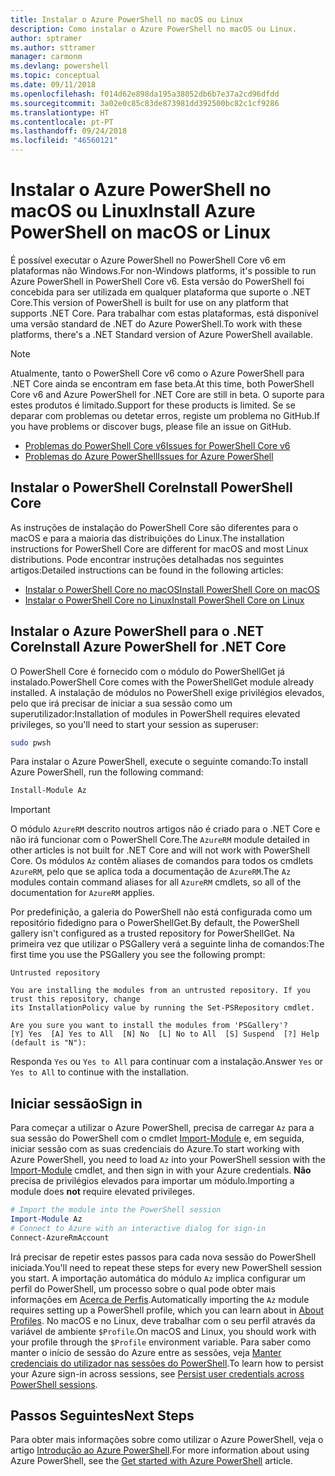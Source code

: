 ```yaml
---
title: Instalar o Azure PowerShell no macOS ou Linux
description: Como instalar o Azure PowerShell no macOS ou Linux.
author: sptramer
ms.author: sttramer
manager: carmonm
ms.devlang: powershell
ms.topic: conceptual
ms.date: 09/11/2018
ms.openlocfilehash: f014d62e898da195a38052db6b7e37a2cd96dfdd
ms.sourcegitcommit: 3a02e0c85c83de873981dd392500bc82c1cf9286
ms.translationtype: HT
ms.contentlocale: pt-PT
ms.lasthandoff: 09/24/2018
ms.locfileid: "46560121"
---
```

# <a name="install-azure-powershell-on-macos-or-linux"></a><span data-ttu-id="8d9ef-103">Instalar o Azure PowerShell no macOS ou Linux</span><span class="sxs-lookup"><span data-stu-id="8d9ef-103">Install Azure PowerShell on macOS or Linux</span></span>

<span data-ttu-id="8d9ef-104">É possível executar o Azure PowerShell no PowerShell Core v6 em plataformas não Windows.</span><span class="sxs-lookup"><span data-stu-id="8d9ef-104">For non-Windows platforms, it's possible to run Azure PowerShell in PowerShell Core v6.</span></span> <span data-ttu-id="8d9ef-105">Esta versão do PowerShell foi concebida para ser utilizada em qualquer plataforma que suporte o .NET Core.</span><span class="sxs-lookup"><span data-stu-id="8d9ef-105">This version of PowerShell is built for use on any platform that supports .NET Core.</span></span> <span data-ttu-id="8d9ef-106">Para trabalhar com estas plataformas, está disponível uma versão standard de .NET do Azure PowerShell.</span><span class="sxs-lookup"><span data-stu-id="8d9ef-106">To work with these platforms, there's a .NET Standard version of Azure PowerShell available.</span></span>

> [!NOTE]
> <span data-ttu-id="8d9ef-107">Atualmente, tanto o PowerShell Core v6 como o Azure PowerShell para .NET Core ainda se encontram em fase beta.</span><span class="sxs-lookup"><span data-stu-id="8d9ef-107">At this time, both PowerShell Core v6 and Azure PowerShell for .NET Core are still in beta.</span></span>
> <span data-ttu-id="8d9ef-108">O suporte para estes produtos é limitado.</span><span class="sxs-lookup"><span data-stu-id="8d9ef-108">Support for these products is limited.</span></span> <span data-ttu-id="8d9ef-109">Se se deparar com problemas ou detetar erros, registe um problema no GitHub.</span><span class="sxs-lookup"><span data-stu-id="8d9ef-109">If you have problems or discover bugs, please file an issue on GitHub.</span></span>
>
> * [<span data-ttu-id="8d9ef-110">Problemas do PowerShell Core v6</span><span class="sxs-lookup"><span data-stu-id="8d9ef-110">Issues for PowerShell Core v6</span></span>](https://github.com/PowerShell/PowerShell/issues)
> * [<span data-ttu-id="8d9ef-111">Problemas do Azure PowerShell</span><span class="sxs-lookup"><span data-stu-id="8d9ef-111">Issues for Azure PowerShell</span></span>](https://github.com/azure/azure-docs-powershell/issues)

## <a name="install-powershell-core"></a><span data-ttu-id="8d9ef-112">Instalar o PowerShell Core</span><span class="sxs-lookup"><span data-stu-id="8d9ef-112">Install PowerShell Core</span></span>

<span data-ttu-id="8d9ef-113">As instruções de instalação do PowerShell Core são diferentes para o macOS e para a maioria das distribuições do Linux.</span><span class="sxs-lookup"><span data-stu-id="8d9ef-113">The installation instructions for PowerShell Core are different for macOS and most Linux distributions.</span></span>
<span data-ttu-id="8d9ef-114">Pode encontrar instruções detalhadas nos seguintes artigos:</span><span class="sxs-lookup"><span data-stu-id="8d9ef-114">Detailed instructions can be found in the following articles:</span></span>

* [<span data-ttu-id="8d9ef-115">Instalar o PowerShell Core no macOS</span><span class="sxs-lookup"><span data-stu-id="8d9ef-115">Install PowerShell Core on macOS</span></span>](/powershell/scripting/setup/installing-powershell-core-on-macos)
* [<span data-ttu-id="8d9ef-116">Instalar o PowerShell Core no Linux</span><span class="sxs-lookup"><span data-stu-id="8d9ef-116">Install PowerShell Core on Linux</span></span>](/powershell/scripting/setup/installing-powershell-core-on-linux)

## <a name="install-azure-powershell-for-net-core"></a><span data-ttu-id="8d9ef-117">Instalar o Azure PowerShell para o .NET Core</span><span class="sxs-lookup"><span data-stu-id="8d9ef-117">Install Azure PowerShell for .NET Core</span></span>

<span data-ttu-id="8d9ef-118">O PowerShell Core é fornecido com o módulo do PowerShellGet já instalado.</span><span class="sxs-lookup"><span data-stu-id="8d9ef-118">PowerShell Core comes with the PowerShellGet module already installed.</span></span> <span data-ttu-id="8d9ef-119">A instalação de módulos no PowerShell exige privilégios elevados, pelo que irá precisar de iniciar a sua sessão como um superutilizador:</span><span class="sxs-lookup"><span data-stu-id="8d9ef-119">Installation of modules in PowerShell requires elevated privileges, so you'll need to start your session as superuser:</span></span>

```bash
sudo pwsh
```

<span data-ttu-id="8d9ef-120">Para instalar o Azure PowerShell, execute o seguinte comando:</span><span class="sxs-lookup"><span data-stu-id="8d9ef-120">To install Azure PowerShell, run the following command:</span></span>

```powershell
Install-Module Az
```

> [!IMPORTANT]
> <span data-ttu-id="8d9ef-121">O módulo `AzureRM` descrito noutros artigos não é criado para o .NET Core e não irá funcionar com o PowerShell Core.</span><span class="sxs-lookup"><span data-stu-id="8d9ef-121">The `AzureRM` module detailed in other articles is not built for .NET Core and will not work with PowerShell Core.</span></span> <span data-ttu-id="8d9ef-122">Os módulos `Az` contêm aliases de comandos para todos os cmdlets `AzureRM`, pelo que se aplica toda a documentação de `AzureRM`.</span><span class="sxs-lookup"><span data-stu-id="8d9ef-122">The `Az` modules contain command aliases for all `AzureRM` cmdlets, so all of the documentation for `AzureRM` applies.</span></span>

<span data-ttu-id="8d9ef-123">Por predefinição, a galeria do PowerShell não está configurada como um repositório fidedigno para o PowerShellGet.</span><span class="sxs-lookup"><span data-stu-id="8d9ef-123">By default, the PowerShell gallery isn't configured as a trusted repository for PowerShellGet.</span></span> <span data-ttu-id="8d9ef-124">Na primeira vez que utilizar o PSGallery verá a seguinte linha de comandos:</span><span class="sxs-lookup"><span data-stu-id="8d9ef-124">The first time you use the PSGallery you see the following prompt:</span></span>

```output
Untrusted repository

You are installing the modules from an untrusted repository. If you trust this repository, change
its InstallationPolicy value by running the Set-PSRepository cmdlet.

Are you sure you want to install the modules from 'PSGallery'?
[Y] Yes  [A] Yes to All  [N] No  [L] No to All  [S] Suspend  [?] Help (default is "N"):
```

<span data-ttu-id="8d9ef-125">Responda `Yes` ou `Yes to All` para continuar com a instalação.</span><span class="sxs-lookup"><span data-stu-id="8d9ef-125">Answer `Yes` or `Yes to All` to continue with the installation.</span></span>

## <a name="sign-in"></a><span data-ttu-id="8d9ef-126">Iniciar sessão</span><span class="sxs-lookup"><span data-stu-id="8d9ef-126">Sign in</span></span>

<span data-ttu-id="8d9ef-127">Para começar a utilizar o Azure PowerShell, precisa de carregar `Az` para a sua sessão do PowerShell com o cmdlet [Import-Module](/powershell/module/Microsoft.PowerShell.Core/Import-Module) e, em seguida, iniciar sessão com as suas credenciais do Azure.</span><span class="sxs-lookup"><span data-stu-id="8d9ef-127">To start working with Azure PowerShell, you need to load `Az` into your PowerShell session with the [Import-Module](/powershell/module/Microsoft.PowerShell.Core/Import-Module) cmdlet, and then sign in with your Azure credentials.</span></span> <span data-ttu-id="8d9ef-128">__Não__ precisa de privilégios elevados para importar um módulo.</span><span class="sxs-lookup"><span data-stu-id="8d9ef-128">Importing a module does __not__ require elevated privileges.</span></span>

```powershell
# Import the module into the PowerShell session
Import-Module Az
# Connect to Azure with an interactive dialog for sign-in
Connect-AzureRmAccount
```

<span data-ttu-id="8d9ef-129">Irá precisar de repetir estes passos para cada nova sessão do PowerShell iniciada.</span><span class="sxs-lookup"><span data-stu-id="8d9ef-129">You'll need to repeat these steps for every new PowerShell session you start.</span></span> <span data-ttu-id="8d9ef-130">A importação automática do módulo `Az` implica configurar um perfil do PowerShell, um processo sobre o qual pode obter mais informações em [Acerca de Perfis](/powershell/module/microsoft.powershell.core/about/about_profiles).</span><span class="sxs-lookup"><span data-stu-id="8d9ef-130">Automatically importing the `Az` module requires setting up a PowerShell profile, which you can learn about in [About Profiles](/powershell/module/microsoft.powershell.core/about/about_profiles).</span></span>
<span data-ttu-id="8d9ef-131">No macOS e no Linux, deve trabalhar com o seu perfil através da variável de ambiente `$Profile`.</span><span class="sxs-lookup"><span data-stu-id="8d9ef-131">On macOS and Linux, you should work with your profile through the `$Profile` environment variable.</span></span> <span data-ttu-id="8d9ef-132">Para saber como manter o início de sessão do Azure entre as sessões, veja [Manter credenciais do utilizador nas sessões do PowerShell](context-persistence.md).</span><span class="sxs-lookup"><span data-stu-id="8d9ef-132">To learn how to persist your Azure sign-in across sessions, see [Persist user credentials across PowerShell sessions](context-persistence.md).</span></span>

## <a name="next-steps"></a><span data-ttu-id="8d9ef-133">Passos Seguintes</span><span class="sxs-lookup"><span data-stu-id="8d9ef-133">Next Steps</span></span>

<span data-ttu-id="8d9ef-134">Para obter mais informações sobre como utilizar o Azure PowerShell, veja o artigo [Introdução ao Azure PowerShell](get-started-azureps.md).</span><span class="sxs-lookup"><span data-stu-id="8d9ef-134">For more information about using Azure PowerShell, see the [Get started with Azure PowerShell](get-started-azureps.md) article.</span></span>
